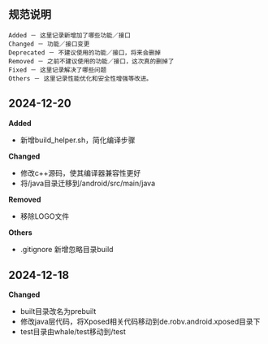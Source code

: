 ## 规范说明
```
Added － 这里记录新增加了哪些功能／接口
Changed － 功能／接口变更
Deprecated － 不建议使用的功能／接口，将来会删掉
Removed － 之前不建议使用的功能／接口，这次真的删掉了
Fixed － 这里记录解决了哪些问题
Others － 这里记录性能优化和安全性增强等改进。
```


## 2024-12-20

**Added**
- 新增build_helper.sh，简化编译步骤

**Changed**
- 修改c++源码，使其编译器兼容性更好
- 将/java目录迁移到/android/src/main/java

**Removed**
- 移除LOGO文件

**Others**
- .gitignore 新增忽略目录build


## 2024-12-18

**Changed**
- built目录改名为prebuilt
- 修改java层代码，将Xposed相关代码移动到de.robv.android.xposed目录下
- test目录由whale/test移动到/test
